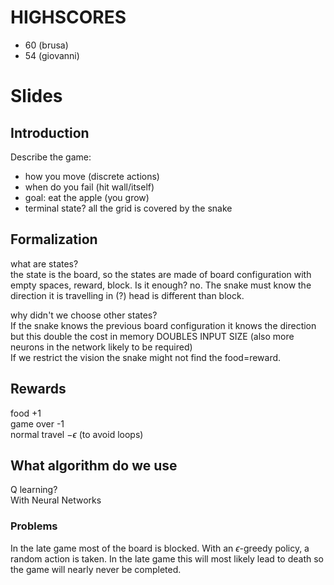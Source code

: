 # HIGHSCORES

- 60 (brusa)
- 54 (giovanni)

# Slides

## Introduction

Describe the game:
- how you move (discrete actions)  
- when do you fail (hit wall/itself)  
- goal: eat the apple (you grow)
- terminal state? all the grid is covered by the snake

## Formalization

what are states?  
the state is the board, so the states are made of board configuration with empty spaces, reward, block.  Is it enough? no. The snake must know the direction it is travelling in (?) head is different than block.  

why didn't we choose other states?  
If the snake knows the previous board configuration it knows the direction but this double the cost in memory DOUBLES INPUT SIZE (also more neurons in the network likely to be required)  
If we restrict the vision the snake might not find the food=reward.  

## Rewards

food +1  
game over -1  
normal travel $-\epsilon$ (to avoid loops)

## What algorithm do we use

Q learning?  
With Neural Networks  

### Problems

In the late game most of the board is blocked.
With an $\epsilon$-greedy policy, a random action is taken.
In the late game this will most likely lead to death so the game will nearly never be completed.


